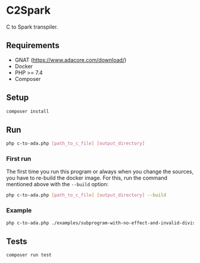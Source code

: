 # C2Spark
C to Spark transpiler.

## Requirements
- GNAT (https://www.adacore.com/download/)
- Docker
- PHP >= 7.4
- Composer

## Setup
```bash
composer install
```

## Run
```bash
php c-to-ada.php [path_to_c_file] [output_directory]
```

### First run
The first time you run this program or always when you change the sources, you have to re-build the docker image.
For this, run the command mentioned above with the `--build` option:
 ```bash
 php c-to-ada.php [path_to_c_file] [output_directory] --build
 ```

### Example
```bash
php c-to-ada.php ./examples/subprogram-with-no-effect-and-invalid-division.c ./transpiled --build
```

## Tests
```bash
composer run test
```
